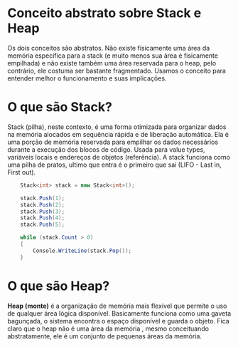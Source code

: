 # Conceito abstrato sobre Stack e Heap

Os dois conceitos são abstratos. Não existe fisicamente uma área da memória especifica para a stack (e muito menos sua área é fisicamente empilhada) e não existe também uma área reservada para o heap, pelo contrário, ele costuma ser bastante fragmentado. Usamos o conceito para entender melhor o funcionamento e suas implicações.

# O que são Stack?

Stack (pilha), neste contexto, é uma forma otimizada para organizar dados na memória alocados em sequência rápida e de liberação automática. Ela é uma porção de memória reservada para empilhar os dados necessários durante a execução dos blocos de código. Usada para value types, variáveis locais e endereços de objetos (referência). A stack funciona como uma pilha de pratos, ultimo que entra é o primeiro que sai (LIFO - Last in, First out).

```csharp
	Stack<int> stack = new Stack<int>();

	stack.Push(1);
	stack.Push(2);
	stack.Push(3);
	stack.Push(4);
	stack.Push(5);

	while (stack.Count > 0)
	{
		Console.WriteLine(stack.Pop());
	}           
```

# O que são Heap?

**Heap (monte)** é a organização de memória mais flexível que permite o uso de qualquer área lógica disponível. Basicamente funciona como uma gaveta bagunçada, o sistema encontra o espaço disponível e guarda o objeto. Fica claro que o heap não é uma área da memória , mesmo conceituando abstratamente, ele é um conjunto de pequenas áreas da memória.
